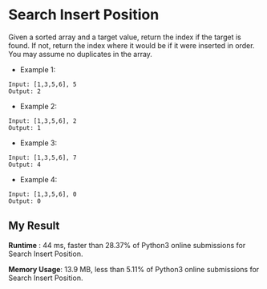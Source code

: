 # Search Insert Position

Given a sorted array and a target value, return the index if the target is found. If not, return the index where it would be if it were inserted in order.
You may assume no duplicates in the array.

- Example 1:

```
Input: [1,3,5,6], 5
Output: 2
```

- Example 2:

```
Input: [1,3,5,6], 2
Output: 1
```
- Example 3:

```
Input: [1,3,5,6], 7
Output: 4
```

- Example 4:

```
Input: [1,3,5,6], 0
Output: 0
```


## My Result

**Runtime** : 44 ms, faster than 28.37% of Python3 online submissions for Search Insert Position.

**Memory Usage**: 13.9 MB, less than 5.11% of Python3 online submissions for Search Insert Position.
